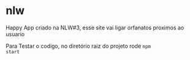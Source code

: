 # nlw
Happy
App criado na NLW#3, esse site vai ligar orfanatos proximos ao usuario



Para Testar o codigo, no diretório raiz do projeto rode <code>npm start</code> 